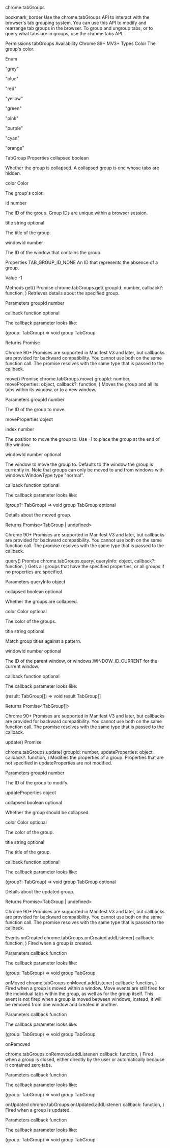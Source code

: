 chrome.tabGroups 

bookmark_border
Use the chrome.tabGroups API to interact with the browser's tab grouping system. You can use this API to modify and rearrange tab groups in the browser. To group and ungroup tabs, or to query what tabs are in groups, use the chrome.tabs API.

Permissions
tabGroups
Availability
Chrome 89+ MV3+
Types
Color
The group's color.

Enum

"grey"

"blue"

"red"

"yellow"

"green"

"pink"

"purple"

"cyan"

"orange"

TabGroup
Properties
collapsed
boolean

Whether the group is collapsed. A collapsed group is one whose tabs are hidden.

color
Color

The group's color.

id
number

The ID of the group. Group IDs are unique within a browser session.

title
string optional

The title of the group.

windowId
number

The ID of the window that contains the group.

Properties
TAB_GROUP_ID_NONE
An ID that represents the absence of a group.

Value
-1

Methods
get()
Promise
chrome.tabGroups.get(
  groupId: number,
  callback?: function,
)
Retrieves details about the specified group.

Parameters
groupId
number

callback
function optional

The callback parameter looks like:

(group: TabGroup) => void
group
TabGroup

Returns
Promise<TabGroup>

Chrome 90+
Promises are supported in Manifest V3 and later, but callbacks are provided for backward compatibility. You cannot use both on the same function call. The promise resolves with the same type that is passed to the callback.

move()
Promise
chrome.tabGroups.move(
  groupId: number,
  moveProperties: object,
  callback?: function,
)
Moves the group and all its tabs within its window, or to a new window.

Parameters
groupId
number

The ID of the group to move.

moveProperties
object

index
number

The position to move the group to. Use -1 to place the group at the end of the window.

windowId
number optional

The window to move the group to. Defaults to the window the group is currently in. Note that groups can only be moved to and from windows with windows.WindowType type "normal".

callback
function optional

The callback parameter looks like:

(group?: TabGroup) => void
group
TabGroup optional

Details about the moved group.

Returns
Promise<TabGroup | undefined>

Chrome 90+
Promises are supported in Manifest V3 and later, but callbacks are provided for backward compatibility. You cannot use both on the same function call. The promise resolves with the same type that is passed to the callback.

query()
Promise
chrome.tabGroups.query(
  queryInfo: object,
  callback?: function,
)
Gets all groups that have the specified properties, or all groups if no properties are specified.

Parameters
queryInfo
object

collapsed
boolean optional

Whether the groups are collapsed.

color
Color optional

The color of the groups.

title
string optional

Match group titles against a pattern.

windowId
number optional

The ID of the parent window, or windows.WINDOW_ID_CURRENT for the current window.

callback
function optional

The callback parameter looks like:

(result: TabGroup[]) => void
result
TabGroup[]

Returns
Promise<TabGroup[]>

Chrome 90+
Promises are supported in Manifest V3 and later, but callbacks are provided for backward compatibility. You cannot use both on the same function call. The promise resolves with the same type that is passed to the callback.

update()
Promise

chrome.tabGroups.update(
  groupId: number,
  updateProperties: object,
  callback?: function,
)
Modifies the properties of a group. Properties that are not specified in updateProperties are not modified.

Parameters
groupId
number

The ID of the group to modify.

updateProperties
object

collapsed
boolean optional

Whether the group should be collapsed.

color
Color optional

The color of the group.

title
string optional

The title of the group.

callback
function optional

The callback parameter looks like:

(group?: TabGroup) => void
group
TabGroup optional

Details about the updated group.

Returns
Promise<TabGroup | undefined>

Chrome 90+
Promises are supported in Manifest V3 and later, but callbacks are provided for backward compatibility. You cannot use both on the same function call. The promise resolves with the same type that is passed to the callback.

Events
onCreated
chrome.tabGroups.onCreated.addListener(
  callback: function,
)
Fired when a group is created.

Parameters
callback
function

The callback parameter looks like:

(group: TabGroup) => void
group
TabGroup

onMoved
chrome.tabGroups.onMoved.addListener(
  callback: function,
)
Fired when a group is moved within a window. Move events are still fired for the individual tabs within the group, as well as for the group itself. This event is not fired when a group is moved between windows; instead, it will be removed from one window and created in another.

Parameters
callback
function

The callback parameter looks like:

(group: TabGroup) => void
group
TabGroup

onRemoved

chrome.tabGroups.onRemoved.addListener(
  callback: function,
)
Fired when a group is closed, either directly by the user or automatically because it contained zero tabs.

Parameters
callback
function

The callback parameter looks like:

(group: TabGroup) => void
group
TabGroup

onUpdated
chrome.tabGroups.onUpdated.addListener(
  callback: function,
)
Fired when a group is updated.

Parameters
callback
function

The callback parameter looks like:

(group: TabGroup) => void
group
TabGroup